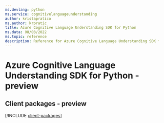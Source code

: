 ```yaml
---
ms.devlang: python
ms.service: cognitivelanguageunderstanding
author: kristapratico
ms.author: krpratic
title: Azure Cognitive Language Understanding SDK for Python
ms.data: 08/03/2022
ms.topic: reference
description: Reference for Azure Cognitive Language Understanding SDK for Python
---
```

# Azure Cognitive Language Understanding SDK for Python - preview

## Client packages - preview
[!INCLUDE [client-packages](cognitive-language-understanding-client-index.md)]